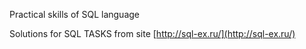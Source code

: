 Practical skills of SQL language

Solutions for SQL TASKS from site [http://sql-ex.ru/](http://sql-ex.ru/)